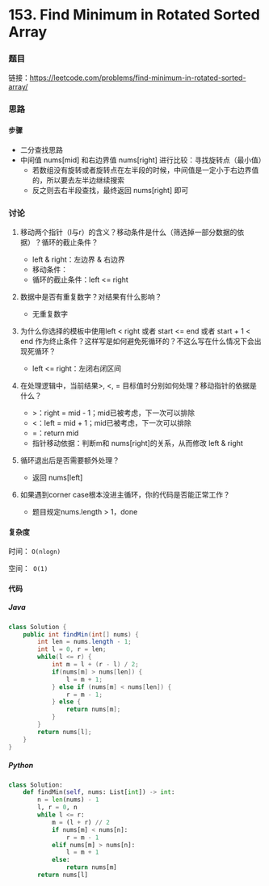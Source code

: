 

# 153. Find Minimum in Rotated Sorted Array

### 题目

链接：https://leetcode.com/problems/find-minimum-in-rotated-sorted-array/



### 思路

#### 步骤

- 二分查找思路
- 中间值 nums[mid] 和右边界值 nums[right] 进行比较：寻找旋转点（最小值）
  - 若数组没有旋转或者旋转点在左半段的时候，中间值是一定小于右边界值的，所以要去左半边继续搜索
  - 反之则去右半段查找，最终返回 nums[right] 即可



### 讨论

1. 移动两个指针（l与r）的含义？移动条件是什么（筛选掉一部分数据的依据）？循环的截止条件？

   - left & right：左边界 & 右边界
   - 移动条件：
   - 循环的截止条件：left <= right

2. 数据中是否有重复数字？对结果有什么影响？

   - 无重复数字

3. 为什么你选择的模板中使用left < right 或者 start <= end 或者 start + 1 < end 作为终止条件？这样写是如何避免死循环的？不这么写在什么情况下会出现死循环？

   - left <= right：左闭右闭区间
   
4. 在处理逻辑中，当前结果>, <, = 目标值时分别如何处理？移动指针的依据是什么？

   - \>：right = mid - 1；mid已被考虑，下一次可以排除
   - \<：left = mid + 1；mid已被考虑，下一次可以排除
   - =：return mid
   - 指针移动依据：判断m和 nums[right]的关系，从而修改 left & right

5. 循环退出后是否需要额外处理？

   - 返回 nums[left]

6. 如果遇到corner case根本没进主循环，你的代码是否能正常工作？

   - 题目规定nums.length > 1，done



#### 复杂度

时间： `O(nlogn)`

空间：` O(1)`

#### 代码

##### Java

```java
class Solution {
    public int findMin(int[] nums) {
        int len = nums.length - 1;
        int l = 0, r = len;
        while(l <= r) {
            int m = l + (r - l) / 2;
            if(nums[m] > nums[len]) {
                l = m + 1;
            } else if (nums[m] < nums[len]) {
                r = m - 1;
            } else {
                return nums[m];
            }
        }
        return nums[l];
    }
}
```



##### Python

```python
class Solution:
    def findMin(self, nums: List[int]) -> int:
        n = len(nums) - 1
        l, r = 0, n
        while l <= r:
            m = (l + r) // 2
            if nums[m] < nums[n]:
                r = m - 1
            elif nums[m] > nums[n]:
                l = m + 1
            else:
                return nums[m]
        return nums[l]
```